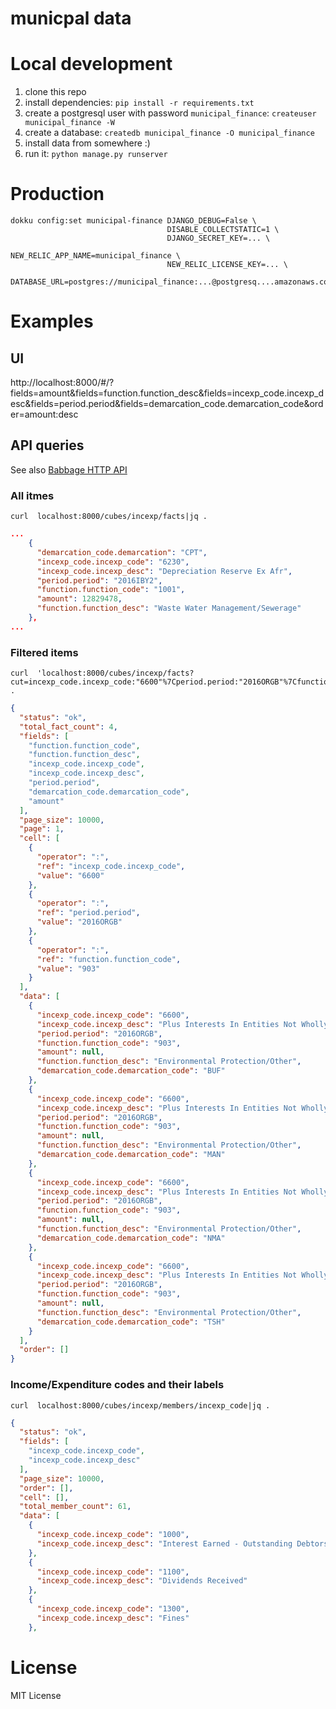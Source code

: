 # municpal data

# Local development

1. clone this repo
2. install dependencies: ``pip install -r requirements.txt``
3. create a postgresql user with password ``municipal_finance``: ``createuser municipal_finance -W``
4. create a database: ``createdb municipal_finance -O municipal_finance``
5. install data from somewhere :)
6. run it: ``python manage.py runserver``

# Production

```
dokku config:set municipal-finance DJANGO_DEBUG=False \
                                   DISABLE_COLLECTSTATIC=1 \
                                   DJANGO_SECRET_KEY=... \
                                   NEW_RELIC_APP_NAME=municipal_finance \
                                   NEW_RELIC_LICENSE_KEY=... \
                                   DATABASE_URL=postgres://municipal_finance:...@postgresq....amazonaws.com/municipal_finance
```

# Examples

## UI

http://localhost:8000/#/?fields=amount&fields=function.function_desc&fields=incexp_code.incexp_desc&fields=period.period&fields=demarcation_code.demarcation_code&order=amount:desc

## API queries

See also [Babbage HTTP API](https://github.com/openspending/babbage#using-the-http-api)

### All itmes

    curl  localhost:8000/cubes/incexp/facts|jq .


```json
...
    {
      "demarcation_code.demarcation": "CPT",
      "incexp_code.incexp_code": "6230",
      "incexp_code.incexp_desc": "Depreciation Reserve Ex Afr",
      "period.period": "2016IBY2",
      "function.function_code": "1001",
      "amount": 12829478,
      "function.function_desc": "Waste Water Management/Sewerage"
    },
...
```

### Filtered items

    curl  'localhost:8000/cubes/incexp/facts?cut=incexp_code.incexp_code:"6600"%7Cperiod.period:"2016ORGB"%7Cfunction.function_code:"903"'|jq .

```json
{
  "status": "ok",
  "total_fact_count": 4,
  "fields": [
    "function.function_code",
    "function.function_desc",
    "incexp_code.incexp_code",
    "incexp_code.incexp_desc",
    "period.period",
    "demarcation_code.demarcation_code",
    "amount"
  ],
  "page_size": 10000,
  "page": 1,
  "cell": [
    {
      "operator": ":",
      "ref": "incexp_code.incexp_code",
      "value": "6600"
    },
    {
      "operator": ":",
      "ref": "period.period",
      "value": "2016ORGB"
    },
    {
      "operator": ":",
      "ref": "function.function_code",
      "value": "903"
    }
  ],
  "data": [
    {
      "incexp_code.incexp_code": "6600",
      "incexp_code.incexp_desc": "Plus Interests In Entities Not Wholly Owned",
      "period.period": "2016ORGB",
      "function.function_code": "903",
      "amount": null,
      "function.function_desc": "Environmental Protection/Other",
      "demarcation_code.demarcation_code": "BUF"
    },
    {
      "incexp_code.incexp_code": "6600",
      "incexp_code.incexp_desc": "Plus Interests In Entities Not Wholly Owned",
      "period.period": "2016ORGB",
      "function.function_code": "903",
      "amount": null,
      "function.function_desc": "Environmental Protection/Other",
      "demarcation_code.demarcation_code": "MAN"
    },
    {
      "incexp_code.incexp_code": "6600",
      "incexp_code.incexp_desc": "Plus Interests In Entities Not Wholly Owned",
      "period.period": "2016ORGB",
      "function.function_code": "903",
      "amount": null,
      "function.function_desc": "Environmental Protection/Other",
      "demarcation_code.demarcation_code": "NMA"
    },
    {
      "incexp_code.incexp_code": "6600",
      "incexp_code.incexp_desc": "Plus Interests In Entities Not Wholly Owned",
      "period.period": "2016ORGB",
      "function.function_code": "903",
      "amount": null,
      "function.function_desc": "Environmental Protection/Other",
      "demarcation_code.demarcation_code": "TSH"
    }
  ],
  "order": []
}
```

### Income/Expenditure codes and their labels

    curl  localhost:8000/cubes/incexp/members/incexp_code|jq .

```json
{
  "status": "ok",
  "fields": [
    "incexp_code.incexp_code",
    "incexp_code.incexp_desc"
  ],
  "page_size": 10000,
  "order": [],
  "cell": [],
  "total_member_count": 61,
  "data": [
    {
      "incexp_code.incexp_code": "1000",
      "incexp_code.incexp_desc": "Interest Earned - Outstanding Debtors"
    },
    {
      "incexp_code.incexp_code": "1100",
      "incexp_code.incexp_desc": "Dividends Received"
    },
    {
      "incexp_code.incexp_code": "1300",
      "incexp_code.incexp_desc": "Fines"
    },
```

# License

MIT License
